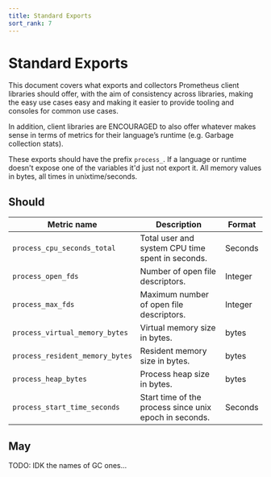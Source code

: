 ```yaml
---
title: Standard Exports
sort_rank: 7
---
```


# Standard Exports

This document covers what exports and collectors Prometheus client libraries
should offer, with the aim of consistency across libraries, making the easy use
cases easy and making it easier to provide tooling and consoles for common use
cases.

In addition, client libraries are ENCOURAGED to also offer whatever makes sense
in terms of metrics for their language’s runtime (e.g. Garbage collection
stats).

These exports should have the prefix `process_`. If a language or runtime
doesn't expose one of the variables it'd just not export it. All memory values
in bytes, all times in unixtime/seconds.

## Should

| Metric name                     | Description                                            | Format  |
| ------------------------------- | ------------------------------------------------------ | ------- |
| `process_cpu_seconds_total`     | Total user and system CPU time spent in seconds.       | Seconds |
| `process_open_fds`              | Number of open file descriptors.                       | Integer |
| `process_max_fds`               | Maximum number of open file descriptors.               | Integer |
| `process_virtual_memory_bytes`  | Virtual memory size in bytes.                          | bytes   |
| `process_resident_memory_bytes` | Resident memory size in bytes.                         | bytes   |
| `process_heap_bytes`            | Process heap size in bytes.                            | bytes   |
| `process_start_time_seconds`    | Start time of the process since unix epoch in seconds. | Seconds |

## May

TODO: IDK the names of GC ones...
